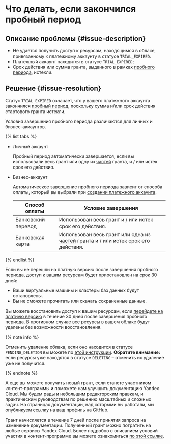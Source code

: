 # Что делать, если закончился пробный период

## Описание проблемы {#issue-description}

* Не удается получить доступ к ресурсам, находящимся в облаке, привязанному к платежному аккаунту в статусе `TRIAL_EXPIRED`.
* Платежный аккаунт находится в статусе `TRIAL_EXPIRED`;
* Срок действия или сумма гранта, выданного в рамках [пробного периода](../../../billing/concepts/trial-period.md), истекли.

## Решение {#issue-resolution}

Статус `TRIAL_EXPIRED` означает, что у вашего платежного аккаунта закончился [пробный период](../../../getting-started/free-trial/concepts/trial-ending.md), поскольку сумма и/или срок действия стартового гранта истекли.

Условия завершения пробного периода различаются для личных и бизнес-аккаунтов.

{% list tabs %}

 - Личный аккаунт
  
   Пробный период автоматически завершается, если вы использовали весь грант или одну из [частей](../../../getting-started/usage-grant.md) гранта, и / или истек срок его действия.

 - Бизнес-аккаунт
  
   Автоматическое завершение пробного периода зависит от способа оплаты, который вы выбрали при [создании платежного аккаунта](../../../billing/quickstart/index.md).
   
   Способ оплаты | Условие завершения
   ----- | -----  
   Банковский перевод | Использован весь грант и / или истек срок его действия.
   Банковская карта  | Использован весь грант или одна из [частей](../../../getting-started/usage-grant.md) гранта и / или истек срок его действия.
   
{% endlist %}

Если вы не перешли на платную версию после завершения пробного периода, доступ к вашим ресурсам будет приостановлен на срок 30 дней:


  * Ваши виртуальные машины и кластеры баз данных будут остановлены.
  * Вы не сможете прочитать или скачать сохраненные данные.


Вы можете восстановить доступ к вашим ресурсам, если [перейдете на платную версию](../../../getting-started/free-trial/concepts/upgrade-to-paid.md) в течение 30 дней после завершения пробного периода.
В противном случае все ресурсы в вашем облаке будут удалены без возможности восстановления.

{% note info %}

Отменить удаление облака, если оно находится в статусе `PENDING_DELETION` вы можете по [этой инструкции](../../../resource-manager/operations/cloud/delete-cancel.md).
**Обратите внимание:** если ресурсы уже находятся в статусе `DELETING` – отменить их удаление уже не получится.

{% endnote %}


А еще вы можете получить новый грант, если станете участником контент-программы и поможете нам улучшить документацию Yandex Cloud. Мы будем рады и небольшим редакторским правкам, и практическим руководствам по решению масштабных и сложных задач. На страницах документации, над которыми вы работали, мы опубликуем ссылку на ваш профиль на GitHub. 

Грант начисляется в течение 7 дней после принятия запроса на изменение документации. Полученный грант можно потратить на любые сервисы Yandex Cloud. Более подробно с описанием условий участия в контент-программе вы можете ознакомиться [по этой ссылке](https://cloud.yandex.ru/content-program).

